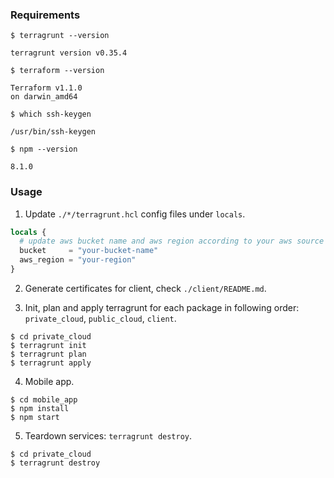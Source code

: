 ### Requirements

```shell
$ terragrunt --version

terragrunt version v0.35.4
```

```shell
$ terraform --version

Terraform v1.1.0
on darwin_amd64
```

```shell
$ which ssh-keygen 

/usr/bin/ssh-keygen
```

```shell
$ npm --version

8.1.0
```

### Usage

1. Update `./*/terragrunt.hcl` config files under `locals`.

```terraform
locals {
  # update aws bucket name and aws region according to your aws source
  bucket     = "your-bucket-name"
  aws_region = "your-region"
}
```

2. Generate certificates for client, check `./client/README.md`.

3. Init, plan and apply terragrunt for each package in following order: `private_cloud`, `public_cloud`, `client`.

```shell
$ cd private_cloud
$ terragrunt init
$ terragrunt plan
$ terragrunt apply
```

4. Mobile app.

```shell
$ cd mobile_app
$ npm install
$ npm start
```

5. Teardown services: `terragrunt destroy`.

```shell
$ cd private_cloud
$ terragrunt destroy
```
